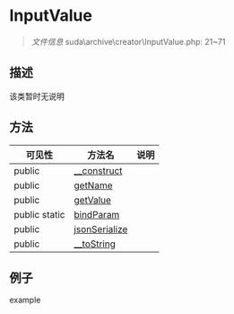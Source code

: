 #  InputValue 

> *文件信息* suda\archive\creator\InputValue.php: 21~71





## 描述



该类暂时无说明



## 方法

| 可见性 | 方法名 | 说明 |
|--------|-------|------|
|  public  |[__construct](InputValue/__construct.md) |  |
|  public  |[getName](InputValue/getName.md) |  |
|  public  |[getValue](InputValue/getValue.md) |  |
|  public  static|[bindParam](InputValue/bindParam.md) |  |
|  public  |[jsonSerialize](InputValue/jsonSerialize.md) |  |
|  public  |[__toString](InputValue/__toString.md) |  |
 

## 例子

example